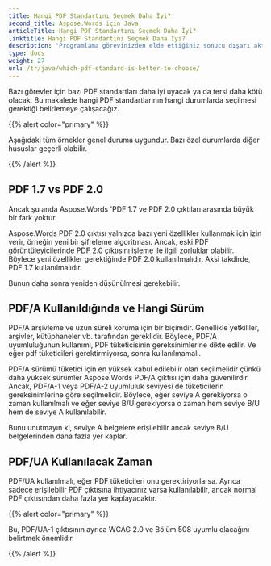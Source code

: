 ```yaml
---
title: Hangi PDF Standartını Seçmek Daha İyi?
second_title: Aspose.Words için Java
articleTitle: Hangi PDF Standartını Seçmek Daha İyi?
linktitle: Hangi PDF Standartını Seçmek Daha İyi?
description: "Programlama görevinizden elde ettiğiniz sonucu dışarı aktarmak için en iyi PDF standartlarını seçin Java. Hangi PDF standardı daha iyi - PDF 1.7, PDF 2.0, PDF/A-1, PDF/A-2 veya PDF/UA."
type: docs
weight: 27
url: /tr/java/which-pdf-standard-is-better-to-choose/
---
```


Bazı görevler için bazı PDF standartları daha iyi uyacak ya da tersi daha kötü olacak. Bu makalede hangi PDF standartlarının hangi durumlarda seçilmesi gerektiği belirlemeye çalışacağız.

{{% alert color="primary" %}}

Aşağıdaki tüm örnekler genel duruma uygundur. Bazı özel durumlarda diğer hususlar geçerli olabilir.

{{% /alert %}}

## PDF 1.7 vs PDF 2.0

Ancak şu anda Aspose.Words 'PDF 1.7 ve PDF 2.0 çıktıları arasında büyük bir fark yoktur.

Aspose.Words PDF 2.0 çıktısı yalnızca bazı yeni özellikler kullanmak için izin verir, örneğin yeni bir şifreleme algoritması. Ancak, eski PDF görüntüleyicilerinde PDF 2.0 çıktısını işleme ile ilgili zorluklar olabilir. Böylece yeni özellikler gerektiğinde PDF 2.0 kullanılmalıdır. Aksi takdirde, PDF 1.7 kullanılmalıdır.

Bunun daha sonra yeniden düşünülmesi gerekebilir.

## PDF/A Kullanıldığında ve Hangi Sürüm

PDF/A arşivleme ve uzun süreli koruma için bir biçimdir. Genellikle yetkililer, arşivler, kütüphaneler vb. tarafından gereklidir. Böylece, PDF/A uyumluluğunun kullanımı, PDF tüketicisinin gereksinimlerine dikte edilir. Ve eğer pdf tüketicileri gerektirmiyorsa, sonra kullanılmamalı.

PDF/A sürümü tüketici için en yüksek kabul edilebilir olan seçilmelidir çünkü daha yüksek sürümler Aspose.Words PDF/A çıktısı için daha güvenilirdir. Ancak, PDF/A-1 veya PDF/A-2 uyumluluk seviyesi de tüketicilerin gereksinimlerine göre seçilmelidir. Böylece, eğer seviye A gerekiyorsa o zaman kullanılmalı ve eğer seviye B/U gerekiyorsa o zaman hem seviye B/U hem de seviye A kullanılabilir.

Bunu unutmayın ki, seviye A belgelere erişilebilir ancak seviye B/U belgelerinden daha fazla yer kaplar.

## PDF/UA Kullanılacak Zaman

PDF/UA kullanılmalı, eğer PDF tüketicileri onu gerektiriyorlarsa. Ayrıca sadece erişilebilir PDF çıktısına ihtiyacınız varsa kullanılabilir, ancak normal PDF çıktısından daha fazla yer kaplayacaktır.

{{% alert color="primary" %}}

Bu, PDF/UA-1 çıktısının ayrıca WCAG 2.0 ve Bölüm 508 uyumlu olacağını belirtmek önemlidir.

{{% /alert %}}